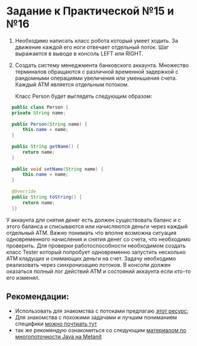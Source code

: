 # Задание к Практической №15 и №16

1. Необходимо написать класс робота который умеет ходить. За движение каждой его ноги отвечает отдельный поток. Шаг выражается в выводе в консоль LEFT или RIGHT. 

2. Создать систему менеджмента банковского аккаунта. Множество терминалов обращаются с различной временной задержкой с рандомными операциями увеличения или уменьшения счета. Каждый ATM является отдельным потоком.

    Класс Person будет выглядеть следующим образом:
  ```java
    public class Person {
    private String name;
    
    public Person(String name) {
        this.name = name;
    }
    
    public String getName() {
        return name;
    }
    
    public void setName(String name) {
        this.name = name;
    }
    
    @Override
    public String toString() {
        return name;
    }}
  ```
    
У аккаунта для снятия денег есть должен существовать баланс и с этого баланса и списываются или начисляются деньги через каждый отдельный ATM. Важно понимать что вполне возможна ситуация одновременного начисления и снятия денег со счета, что необходимо проверить.
Для проверки работоспособности необходимом создать класс Tester который попробует одновременно запустить несколько ATM кладущих и снимающих деньги на счет. Задачу необходимо реализовать через синхронизацию потоков.
В консоли должен оказаться полный лог действий ATM и состояний аккаунта если кто-то его изменял.

## Рекомендации:
- Использовать для знакомства с потоками предлагаю [этот ресурс](https://metanit.com/java/javafx/1.1.php);
- Для знакомства с похожими задачами и лучшим пониманием специфики [можно почтиать тут](https://habr.com/ru/post/352374/)
- так же рекомендую ознакомиться со следующим [материалом по многопоточности Java на Metanit](https://metanit.com/java/tutorial/8.1.php)